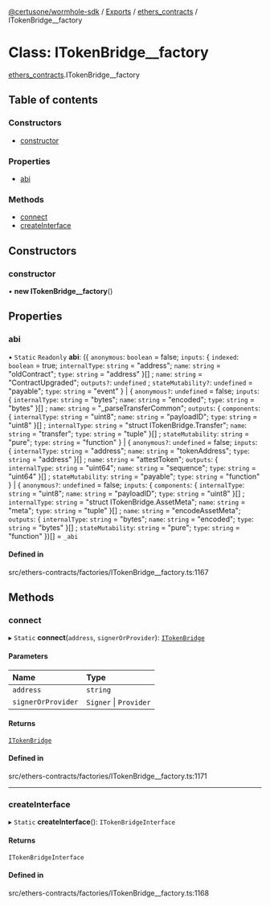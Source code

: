 [@certusone/wormhole-sdk](../README.md) / [Exports](../modules.md) / [ethers\_contracts](../modules/ethers_contracts.md) / ITokenBridge\_\_factory

# Class: ITokenBridge\_\_factory

[ethers_contracts](../modules/ethers_contracts.md).ITokenBridge__factory

## Table of contents

### Constructors

- [constructor](ethers_contracts.ITokenBridge__factory.md#constructor)

### Properties

- [abi](ethers_contracts.ITokenBridge__factory.md#abi)

### Methods

- [connect](ethers_contracts.ITokenBridge__factory.md#connect)
- [createInterface](ethers_contracts.ITokenBridge__factory.md#createinterface)

## Constructors

### constructor

• **new ITokenBridge__factory**()

## Properties

### abi

▪ `Static` `Readonly` **abi**: ({ `anonymous`: `boolean` = false; `inputs`: { `indexed`: `boolean` = true; `internalType`: `string` = "address"; `name`: `string` = "oldContract"; `type`: `string` = "address" }[] ; `name`: `string` = "ContractUpgraded"; `outputs?`: `undefined` ; `stateMutability?`: `undefined` = "payable"; `type`: `string` = "event" } \| { `anonymous?`: `undefined` = false; `inputs`: { `internalType`: `string` = "bytes"; `name`: `string` = "encoded"; `type`: `string` = "bytes" }[] ; `name`: `string` = "\_parseTransferCommon"; `outputs`: { `components`: { `internalType`: `string` = "uint8"; `name`: `string` = "payloadID"; `type`: `string` = "uint8" }[] ; `internalType`: `string` = "struct ITokenBridge.Transfer"; `name`: `string` = "transfer"; `type`: `string` = "tuple" }[] ; `stateMutability`: `string` = "pure"; `type`: `string` = "function" } \| { `anonymous?`: `undefined` = false; `inputs`: { `internalType`: `string` = "address"; `name`: `string` = "tokenAddress"; `type`: `string` = "address" }[] ; `name`: `string` = "attestToken"; `outputs`: { `internalType`: `string` = "uint64"; `name`: `string` = "sequence"; `type`: `string` = "uint64" }[] ; `stateMutability`: `string` = "payable"; `type`: `string` = "function" } \| { `anonymous?`: `undefined` = false; `inputs`: { `components`: { `internalType`: `string` = "uint8"; `name`: `string` = "payloadID"; `type`: `string` = "uint8" }[] ; `internalType`: `string` = "struct ITokenBridge.AssetMeta"; `name`: `string` = "meta"; `type`: `string` = "tuple" }[] ; `name`: `string` = "encodeAssetMeta"; `outputs`: { `internalType`: `string` = "bytes"; `name`: `string` = "encoded"; `type`: `string` = "bytes" }[] ; `stateMutability`: `string` = "pure"; `type`: `string` = "function" })[] = `_abi`

#### Defined in

src/ethers-contracts/factories/ITokenBridge__factory.ts:1167

## Methods

### connect

▸ `Static` **connect**(`address`, `signerOrProvider`): [`ITokenBridge`](ethers_contracts.ITokenBridge.md)

#### Parameters

| Name | Type |
| :------ | :------ |
| `address` | `string` |
| `signerOrProvider` | `Signer` \| `Provider` |

#### Returns

[`ITokenBridge`](ethers_contracts.ITokenBridge.md)

#### Defined in

src/ethers-contracts/factories/ITokenBridge__factory.ts:1171

___

### createInterface

▸ `Static` **createInterface**(): `ITokenBridgeInterface`

#### Returns

`ITokenBridgeInterface`

#### Defined in

src/ethers-contracts/factories/ITokenBridge__factory.ts:1168
